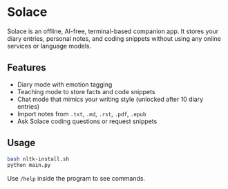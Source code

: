 # Solace

Solace is an offline, AI-free, terminal-based companion app. It stores your diary entries, personal notes, and coding snippets without using any online services or language models.

## Features
- Diary mode with emotion tagging
- Teaching mode to store facts and code snippets
- Chat mode that mimics your writing style (unlocked after 10 diary entries)
- Import notes from `.txt`, `.md`, `.rst`, `.pdf`, `.epub`
- Ask Solace coding questions or request snippets

## Usage
```bash
bash nltk-install.sh
python main.py
```
Use `/help` inside the program to see commands.
